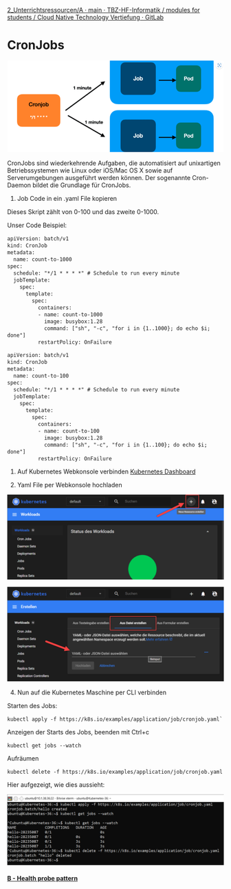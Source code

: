 [2_Unterrichtsressourcen/A · main · TBZ-HF-Informatik / modules for students / Cloud Native Technology Vertiefung · GitLab](https://gitlab.com/ch-tbz-hf/Stud/v-cnt/-/tree/main/2_Unterrichtsressourcen/A)

# CronJobs

![CroneJobs](/aufgaben/attachements/Snag_1b50784.png)

CronJobs sind wiederkehrende Aufgaben, die automatisiert auf unixartigen Betriebssystemen wie Linux oder iOS/Mac OS X sowie auf Serverumgebungen ausgeführt werden können. Der sogenannte Cron-Daemon bildet die Grundlage für CronJobs.

1. Job Code in ein .yaml File kopieren

Dieses Skript zählt von 0-100 und das zweite 0-1000.

Unser Code Beispiel:

```
apiVersion: batch/v1
kind: CronJob
metadata:
  name: count-to-1000
spec:
  schedule: "*/1 * * * *" # Schedule to run every minute
  jobTemplate:
    spec:
      template:
        spec:
          containers:
          - name: count-to-1000
            image: busybox:1.28
            command: ["sh", "-c", "for i in {1..1000}; do echo $i; done"]
          restartPolicy: OnFailure
```

```
apiVersion: batch/v1
kind: CronJob
metadata:
  name: count-to-100
spec:
  schedule: "*/1 * * * *" # Schedule to run every minute
  jobTemplate:
    spec:
      template:
        spec:
          containers:
          - name: count-to-100
            image: busybox:1.28
            command: ["sh", "-c", "for i in {1..100}; do echo $i; done"]
          restartPolicy: OnFailure
```

1. Auf Kubernetes Webkonsole verbinden [Kubernetes Dashboard](https://10.1.38.36:8443/#/job?namespace=default)

3. Yaml File per Webkonsole hochladen

![bild2](/attachements/2.png)

![bild3](/attachements/3.png)

4. Nun auf die Kubernetes Maschine per CLI verbinden

Starten des Jobs:

```
kubectl apply -f https://k8s.io/examples/application/job/cronjob.yaml`
```

Anzeigen der Starts des Jobs, beenden mit Ctrl+c

```
kubectl get jobs --watch
```

Aufräumen

```
kubectl delete -f https://k8s.io/examples/application/job/cronjob.yaml
```

Hier aufgezeigt, wie dies aussieht:

![bild3](/attachements/4.png)

#### [B - Health probe pattern](/aufgaben/B%20-%20Health%20probe%20pattern.md)
